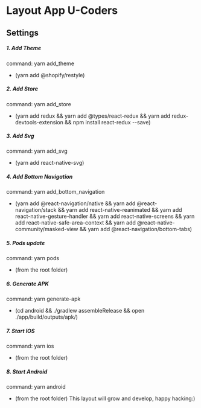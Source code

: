 Layout App U-Coders
=========================

Settings
--------------
##### 1. Add Theme
command: 
yarn add_theme
 - (yarn add @shopify/restyle)
##### 2. Add Store
command:
yarn add_store
- (yarn add redux && yarn add @types/react-redux && yarn add redux-devtools-extension && npm install react-redux --save)
##### 3. Add Svg
command:
yarn add_svg
- (yarn add react-native-svg)
##### 4. Add Bottom Navigation
command:
yarn add_bottom_navigation
- (yarn add @react-navigation/native && yarn add @react-navigation/stack && yarn add react-native-reanimated && yarn add react-native-gesture-handler && yarn add react-native-screens && yarn add react-native-safe-area-context && yarn add @react-native-community/masked-view && yarn add @react-navigation/bottom-tabs)
##### 5. Pods update
command:
yarn pods
- (from the root folder)
##### 6. Generate APK
command:
yarn generate-apk
- (cd android && ./gradlew assembleRelease && open ./app/build/outputs/apk/) 
##### 7. Start IOS
command:
yarn ios
- (from the root folder)
##### 8. Start Android
command:
yarn android
- (from the root folder)
This layout will grow and develop, happy hacking:)
